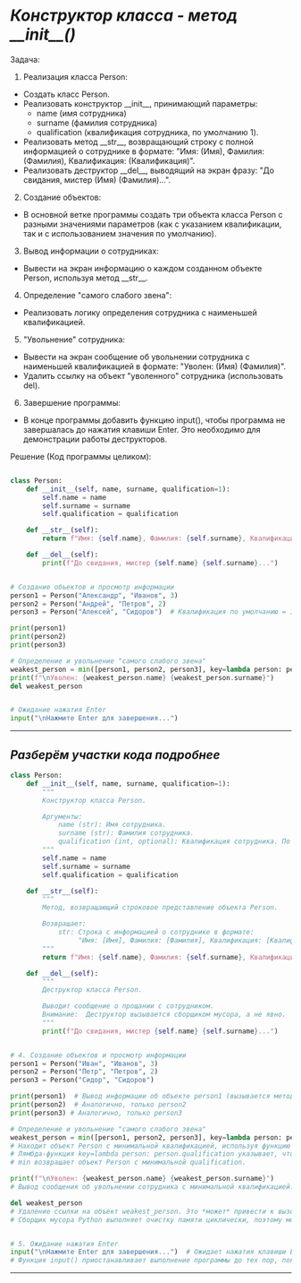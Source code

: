 # _Конструктор класса - метод \_\_init\_\_()_

Задача:

1. Реализация класса Person:

- Создать класс Person.
- Реализовать конструктор \_\_init\_\_, принимающий параметры:
  - name (имя сотрудника)
  - surname (фамилия сотрудника)
  - qualification (квалификация сотрудника, по умолчанию 1).
- Реализовать метод \_\_str\_\_, возвращающий строку с полной информацией о сотруднике в формате: "Имя: (Имя), Фамилия: (Фамилия), Квалификация: (Квалификация)".
- Реализовать деструктор \_\_del\_\_, выводящий на экран фразу: "До свидания, мистер (Имя) (Фамилия)...".

2. Создание объектов:

- В основной ветке программы создать три объекта класса Person с разными значениями параметров (как с указанием квалификации, так и с использованием значения по умолчанию).

3. Вывод информации о сотрудниках:

- Вывести на экран информацию о каждом созданном объекте Person, используя метод \_\_str\_\_.

4. Определение "самого слабого звена":

- Реализовать логику определения сотрудника с наименьшей квалификацией.

5. "Увольнение" сотрудника:

- Вывести на экран сообщение об увольнении сотрудника с наименьшей квалификацией в формате: "Уволен: (Имя) (Фамилия)".
- Удалить ссылку на объект "уволенного" сотрудника (использовать del).

6. Завершение программы:

- В конце программы добавить функцию input(), чтобы программа не завершалась до нажатия клавиши Enter. Это необходимо для демонстрации работы деструкторов.

Решение (Код программы целиком):

```python

class Person:
    def __init__(self, name, surname, qualification=1):
        self.name = name
        self.surname = surname
        self.qualification = qualification

    def __str__(self):
        return f"Имя: {self.name}, Фамилия: {self.surname}, Квалификация: {self.qualification}"

    def __del__(self):
        print(f"До свидания, мистер {self.name} {self.surname}...")


# Создание объектов и просмотр информации
person1 = Person("Александр", "Иванов", 3)
person2 = Person("Андрей", "Петров", 2)
person3 = Person("Алексей", "Сидоров")  # Квалификация по умолчанию = 1

print(person1)
print(person2)
print(person3)

# Определение и увольнение "самого слабого звена"
weakest_person = min([person1, person2, person3], key=lambda person: person.qualification)
print(f"\nУволен: {weakest_person.name} {weakest_person.surname}")
del weakest_person


# Ожидание нажатия Enter
input("\nНажмите Enter для завершения...")

```

---

## _Разберём участки кода подробнее_

```python
class Person:
    def __init__(self, name, surname, qualification=1):
        """
        Конструктор класса Person.

        Аргументы:
            name (str): Имя сотрудника.
            surname (str): Фамилия сотрудника.
            qualification (int, optional): Квалификация сотрудника. По умолчанию 1.
        """
        self.name = name
        self.surname = surname
        self.qualification = qualification

    def __str__(self):
        """
        Метод, возвращающий строковое представление объекта Person.

        Возвращает:
            str: Строка с информацией о сотруднике в формате:
                 "Имя: [Имя], Фамилия: [Фамилия], Квалификация: [Квалификация]".
        """
        return f"Имя: {self.name}, Фамилия: {self.surname}, Квалификация: {self.qualification}"

    def __del__(self):
        """
        Деструктор класса Person.

        Выводит сообщение о прощании с сотрудником.
        Внимание:  Деструктор вызывается сборщиком мусора, а не явно.  Нельзя предсказать точно, когда он будет вызван.
        """
        print(f"До свидания, мистер {self.name} {self.surname}...")


# 4. Создание объектов и просмотр информации
person1 = Person("Иван", "Иванов", 3)
person2 = Person("Петр", "Петров", 2)
person3 = Person("Сидор", "Сидоров")

print(person1)  # Вывод информации об объекте person1 (вызывается метод __str__).
print(person2)  # Аналогично, только person2
print(person3) # Аналогично, только person3

# Определение и увольнение "самого слабого звена"
weakest_person = min([person1, person2, person3], key=lambda person: person.qualification)
# Находит объект Person с минимальной квалификацией, используя функцию min и лямбда-функцию.
# Лямбда-функция key=lambda person: person.qualification указывает, что сравнивать нужно по атрибуту qualification.
# min возвращает объект Person с минимальной qualification.

print(f"\nУволен: {weakest_person.name} {weakest_person.surname}")
# Вывод сообщения об увольнении сотрудника с минимальной квалификацией.

del weakest_person
# Удаление ссылки на объект weakest_person. Это *может* привести к вызову деструктора, но не гарантированно и не сразу.
# Сборщик мусора Python выполняет очистку памяти циклически, поэтому момент вызова __del__ непредсказуем.


# 5. Ожидание нажатия Enter
input("\nНажмите Enter для завершения...")  # Ожидает нажатия клавиши Enter, чтобы программа не завершалась сразу и можно было увидеть сообщения деструкторов.
# Функция input() приостанавливает выполнение программы до тех пор, пока пользователь не введет что-либо и не нажмет Enter.
```

---
